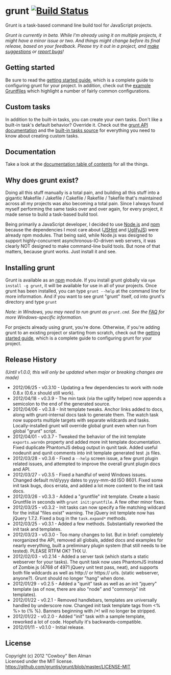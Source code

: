 # grunt [![Build Status](https://secure.travis-ci.org/gruntjs/grunt.png?branch=devel)](http://travis-ci.org/gruntjs/grunt)
Grunt is a task-based command line build tool for JavaScript projects.

_Grunt is currently in beta. While I'm already using it on multiple projects, it might have a minor issue or two. And things might change before its final release, based on your feedback. Please try it out in a project, and [make suggestions][issues] or [report bugs][issues]!_

## Getting started
Be sure to read the [getting started guide](/gruntjs/grunt/blob/master/docs/getting_started.md), which is a complete guide to configuring grunt for your project. In addition, check out the [example Gruntfiles](/gruntjs/grunt/blob/master/docs/example_gruntfiles.md) which highlight a number of fairly common configurations.

## Custom tasks
In addition to the built-in tasks, you can create your own tasks. Don't like a built-in task's default behavior? Override it. Check out the [grunt API documentation](/gruntjs/grunt/blob/master/docs/api.md) and the [built-in tasks source](/gruntjs/grunt/blob/master/tasks) for everything you need to know about creating custom tasks.

## Documentation
Take a look at the [documentation table of contents][docs] for all the things.

## Why does grunt exist?
Doing all this stuff manually is a total pain, and building all this stuff into a gigantic Makefile / Jakefile / Cakefile / Rakefile / ?akefile that's maintained across all my projects was also becoming a total pain. Since I always found myself performing the same tasks over and over again, for every project, it made sense to build a task-based build tool.

Being primarily a JavaScript developer, I decided to use [Node.js][node] and [npm][npm] because the dependencies I most care about ([JSHint][jshint] and [UglifyJS][uglify]) were already npm modules. That being said, while Node.js was designed to support highly-concurrent asynchronous-IO-driven web servers, it was clearly NOT designed to make command-line build tools. But none of that matters, because grunt works. Just install it and see.

## Installing grunt

Grunt is available as an [npm][npm] module. If you install grunt globally via `npm install -g grunt`, it will be available for use in all of your projects. Once grunt has been installed, you can type `grunt --help` at the command line for more information. And if you want to see grunt "grunt" itself, cd into grunt's directory and type `grunt`

_Note: in Windows, you may need to run grunt as `grunt.cmd`. See the [FAQ](/gruntjs/grunt/blob/master/docs/faq.md) for more Windows-specific information._

For projects already using grunt, you're done. Otherwise, if you're adding grunt to an existing project or starting from scratch, check out the [getting started guide](/gruntjs/grunt/blob/master/docs/getting_started.md), which is a complete guide to configuring grunt for your project.

## Release History
_(Until v1.0.0, this will only be updated when major or breaking changes are made)_

* 2012/06/25 - v0.3.10 - Updating a few dependencies to work with node 0.8.x (0.6.x should still work).
* 2012/04/18 - v0.3.9 - The min task (via the uglify helper) now appends a semicolon to the end of the generated source.
* 2012/04/06 - v0.3.8 - Init template tweaks. Anchor links added to docs, along with grunt-internal docs task to generate them. The watch task now supports multiple targets with separate wildcards and tasks. Locally-installed grunt will override global grunt even when run from global "grunt" script.
* 2012/04/01 - v0.3.7 - Tweaked the behavior of the init template `exports.warnOn` property and added more init template documentation. Fixed duplicate PhantomJS debug output in qunit task. Added useful nodeunit and qunit comments into init template generated test .js files.
* 2012/03/28 - v0.3.6 - Fixed a `--help` screen issue, a few grunt plugin related issues, and attempted to improve the overall grunt plugin docs and API.
* 2012/03/27 - v0.3.5 - Fixed a handful of weird Windows issues. Changed default m/d/yyyy dates to yyyy-mm-dd ISO 8601. Fixed some init task bugs, docs errata, and added a lot more content to the init task docs.
* 2012/03/26 - v0.3.3 - Added a "gruntfile" init template. Create a basic Gruntfile in seconds with `grunt init:gruntfile`. A few other minor fixes.
* 2012/03/25 - v0.3.2 - Init tasks can now specify a file matching wildcard for the initial "files exist" warning. The jQuery init template now has jQuery 1.7.2. Fixed a bug in the `task.expand*` methods.
* 2012/03/25 - v0.3.1 - Added a few methods. Substantially reworked the init task and templates.
* 2012/03/23 - v0.3.0 - Too many changes to list. But in brief: completely reorganized the API, removed all globals, added docs and examples for nearly everything, built a preliminary plugin system (that still needs to be tested). PLEASE RTFM OK? THX U.
* 2012/02/03 - v0.2.14 - Added a server task (which starts a static webserver for your tasks). The qunit task now uses PhantomJS instead of Zombie.js (4768 of 4971 jQuery unit test pass, neat), and supports both file wildcards as well as http:// or https:// urls. (static webserver, anyone?). Grunt should no longer "hang" when done.
* 2012/01/29 - v0.2.5 - Added a "qunit" task as well as an init "jquery" template (as of now, there are also "node" and "commonjs" init templates).
* 2012/01/22 - v0.2.1 - Removed handlebars, templates are universally handled by underscore now. Changed init task template tags from <% %> to {% %}. Banners beginning with /*! will no longer be stripped.
* 2012/01/22 - v0.2.0 - Added "init" task with a sample template, reworked a lot of code. Hopefully it's backwards-compatible.
* 2012/01/11 - v0.1.0 - Initial release.

## License
Copyright (c) 2012 "Cowboy" Ben Alman  
Licensed under the MIT license.  
<https://github.com/gruntjs/grunt/blob/master/LICENSE-MIT>


[docs]: /gruntjs/grunt/blob/master/docs/toc.md
[docs-init]: /gruntjs/grunt/blob/master/docs/task_init.md
[issues]: /gruntjs/grunt/issues

[node]: http://nodejs.org/
[npm]: http://npmjs.org/
[jshint]: http://www.jshint.com/
[uglify]: https://github.com/mishoo/UglifyJS/
[nodeunit]: https://github.com/caolan/nodeunit
[qunit]: http://docs.jquery.com/QUnit
[phantom]: http://www.phantomjs.org/
